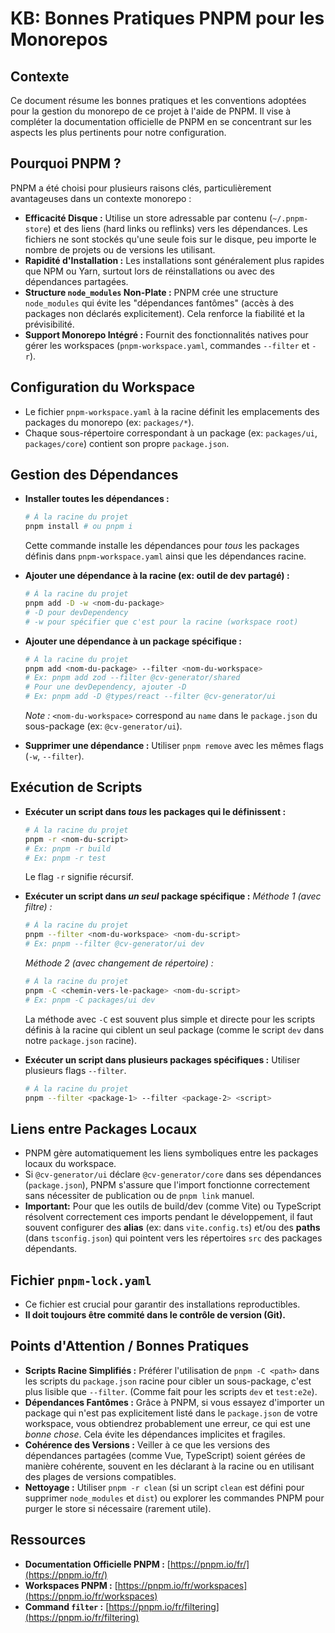 # KB: Bonnes Pratiques PNPM pour les Monorepos

## Contexte
Ce document résume les bonnes pratiques et les conventions adoptées pour la gestion du monorepo de ce projet à l'aide de PNPM. Il vise à compléter la documentation officielle de PNPM en se concentrant sur les aspects les plus pertinents pour notre configuration.

## Pourquoi PNPM ?
PNPM a été choisi pour plusieurs raisons clés, particulièrement avantageuses dans un contexte monorepo :
- **Efficacité Disque :** Utilise un store adressable par contenu (`~/.pnpm-store`) et des liens (hard links ou reflinks) vers les dépendances. Les fichiers ne sont stockés qu'une seule fois sur le disque, peu importe le nombre de projets ou de versions les utilisant.
- **Rapidité d'Installation :** Les installations sont généralement plus rapides que NPM ou Yarn, surtout lors de réinstallations ou avec des dépendances partagées.
- **Structure `node_modules` Non-Plate :** PNPM crée une structure `node_modules` qui évite les "dépendances fantômes" (accès à des packages non déclarés explicitement). Cela renforce la fiabilité et la prévisibilité.
- **Support Monorepo Intégré :** Fournit des fonctionnalités natives pour gérer les workspaces (`pnpm-workspace.yaml`, commandes `--filter` et `-r`).

## Configuration du Workspace
- Le fichier `pnpm-workspace.yaml` à la racine définit les emplacements des packages du monorepo (ex: `packages/*`).
- Chaque sous-répertoire correspondant à un package (ex: `packages/ui`, `packages/core`) contient son propre `package.json`.

## Gestion des Dépendances

- **Installer toutes les dépendances :**
  ```bash
  # À la racine du projet
  pnpm install # ou pnpm i
  ```
  Cette commande installe les dépendances pour *tous* les packages définis dans `pnpm-workspace.yaml` ainsi que les dépendances racine.

- **Ajouter une dépendance à la racine (ex: outil de dev partagé) :**
  ```bash
  # À la racine du projet
  pnpm add -D -w <nom-du-package>
  # -D pour devDependency
  # -w pour spécifier que c'est pour la racine (workspace root)
  ```

- **Ajouter une dépendance à un package spécifique :**
  ```bash
  # À la racine du projet
  pnpm add <nom-du-package> --filter <nom-du-workspace>
  # Ex: pnpm add zod --filter @cv-generator/shared
  # Pour une devDependency, ajouter -D
  # Ex: pnpm add -D @types/react --filter @cv-generator/ui
  ```
  *Note :* `<nom-du-workspace>` correspond au `name` dans le `package.json` du sous-package (ex: `@cv-generator/ui`).

- **Supprimer une dépendance :** Utiliser `pnpm remove` avec les mêmes flags (`-w`, `--filter`).

## Exécution de Scripts

- **Exécuter un script dans *tous* les packages qui le définissent :**
  ```bash
  # À la racine du projet
  pnpm -r <nom-du-script>
  # Ex: pnpm -r build
  # Ex: pnpm -r test
  ```
  Le flag `-r` signifie récursif.

- **Exécuter un script dans *un seul* package spécifique :**
  *Méthode 1 (avec filtre) :*
    ```bash
    # À la racine du projet
    pnpm --filter <nom-du-workspace> <nom-du-script>
    # Ex: pnpm --filter @cv-generator/ui dev
    ```
  *Méthode 2 (avec changement de répertoire) :*
    ```bash
    # À la racine du projet
    pnpm -C <chemin-vers-le-package> <nom-du-script>
    # Ex: pnpm -C packages/ui dev
    ```
    La méthode avec `-C` est souvent plus simple et directe pour les scripts définis à la racine qui ciblent un seul package (comme le script `dev` dans notre `package.json` racine).

- **Exécuter un script dans plusieurs packages spécifiques :** Utiliser plusieurs flags `--filter`.
  ```bash
  # À la racine du projet
  pnpm --filter <package-1> --filter <package-2> <script>
  ```

## Liens entre Packages Locaux
- PNPM gère automatiquement les liens symboliques entre les packages locaux du workspace.
- Si `@cv-generator/ui` déclare `@cv-generator/core` dans ses dépendances (`package.json`), PNPM s'assure que l'import fonctionne correctement sans nécessiter de publication ou de `pnpm link` manuel.
- **Important:** Pour que les outils de build/dev (comme Vite) ou TypeScript résolvent correctement ces imports pendant le développement, il faut souvent configurer des **alias** (ex: dans `vite.config.ts`) et/ou des **paths** (dans `tsconfig.json`) qui pointent vers les répertoires `src` des packages dépendants.

## Fichier `pnpm-lock.yaml`
- Ce fichier est crucial pour garantir des installations reproductibles.
- **Il doit toujours être commité dans le contrôle de version (Git).**

## Points d'Attention / Bonnes Pratiques
- **Scripts Racine Simplifiés :** Préférer l'utilisation de `pnpm -C <path>` dans les scripts du `package.json` racine pour cibler un sous-package, c'est plus lisible que `--filter`. (Comme fait pour les scripts `dev` et `test:e2e`).
- **Dépendances Fantômes :** Grâce à PNPM, si vous essayez d'importer un package qui n'est pas explicitement listé dans le `package.json` de votre workspace, vous obtiendrez probablement une erreur, ce qui est une *bonne chose*. Cela évite les dépendances implicites et fragiles.
- **Cohérence des Versions :** Veiller à ce que les versions des dépendances partagées (comme Vue, TypeScript) soient gérées de manière cohérente, souvent en les déclarant à la racine ou en utilisant des plages de versions compatibles.
- **Nettoyage :** Utiliser `pnpm -r clean` (si un script `clean` est défini pour supprimer `node_modules` et `dist`) ou explorer les commandes PNPM pour purger le store si nécessaire (rarement utile).

## Ressources
- **Documentation Officielle PNPM :** [https://pnpm.io/fr/](https://pnpm.io/fr/)
- **Workspaces PNPM :** [https://pnpm.io/fr/workspaces](https://pnpm.io/fr/workspaces)
- **Command `filter` :** [https://pnpm.io/fr/filtering](https://pnpm.io/fr/filtering)
